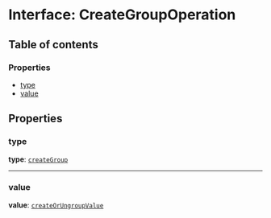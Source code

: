 # Interface: CreateGroupOperation

## Table of contents

### Properties

* [type](/en/auto-docs/document/interfaces/CreateGroupOperation.md#type)
* [value](/en/auto-docs/document/interfaces/CreateGroupOperation.md#value)

## Properties

### type

**type**: [`createGroup`](/en/auto-docs/document/enums/OperationType.md#creategroup)

***

### value

**value**: [`createOrUngroupValue`](/en/auto-docs/document/interfaces/createOrUngroupValue.md)

